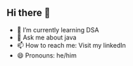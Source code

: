## Hi there 👋



- 🌱 I’m currently learning DSA
- 💬 Ask me about java
- 📫 How to reach me: Visit my linkedIn 
- 😄 Pronouns: he/him

